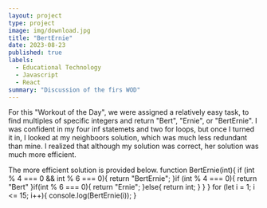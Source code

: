 ```yaml
---
layout: project
type: project
image: img/download.jpg
title: "BertErnie"
date: 2023-08-23
published: true
labels:
  - Educational Technology
  - Javascript
  - React
summary: "Discussion of the firs WOD"
---
```

For this "Workout of the Day", we were assigned a relatively easy task, to find multiples of specific integers and return "Bert", "Ernie", or "BertErnie". I was confident in my four inf statemets and two for loops, but once I turned it in, I looked at my neighboors solution, which was much less redundant than mine. I realized that although my solution was correct, her solution was much more efficient. 

The more efficient solution is provided below.
function BertErnie(int){
  	if (int % 4 === 0 && int % 6 === 0){
    	return "BertErnie";
    }if (int % 4 === 0){
    	return "Bert"
    }if(int % 6 === 0){
			return "Ernie";
    }else{
    return int;
    }
  }
 }
 	for (let i = 1; i <= 15; i++){
		console.log(BertErnie(i));
   }
